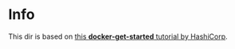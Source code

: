 # Info

This dir is based on [this **docker-get-started** tutorial by HashiCorp](https://learn.hashicorp.com/collections/packer/docker-get-started).
